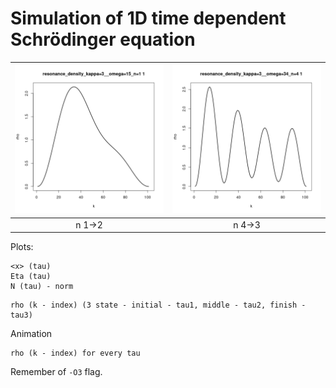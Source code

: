 # Simulation of 1D time dependent Schrödinger equation

| ![](visualization/resonance_density_kappa=3__omega=15_n=1.gif) 	    | ![](visualization/resonance_density_kappa=3__omega=34_n=4.gif) 	|
| :----:	|:----:	|
| n 1->2 	    | n 4->3 	|

Plots:
```
<x> (tau)
Eta (tau)
N (tau) - norm
```

```
rho (k - index) (3 state - initial - tau1, middle - tau2, finish -tau3)
```

Animation
```
rho (k - index) for every tau 
```


Remember of `-O3` flag.